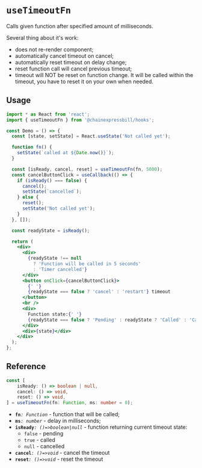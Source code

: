 # `useTimeoutFn`

Calls given function after specified amount of milliseconds.

Several thing about it's work:

- does not re-render component;
- automatically cancel timeout on cancel;
- automatically reset timeout on delay change;
- reset function call will cancel previous timeout;
- timeout will NOT be reset on function change. It will be called within the timeout, you have to reset it on your own when needed.

## Usage

```jsx
import * as React from 'react';
import { useTimeoutFn } from '@chainexpressbill/hooks';

const Demo = () => {
  const [state, setState] = React.useState('Not called yet');

  function fn() {
    setState(`called at ${Date.now()}`);
  }

  const [isReady, cancel, reset] = useTimeoutFn(fn, 5000);
  const cancelButtonClick = useCallback(() => {
    if (isReady() === false) {
      cancel();
      setState(`cancelled`);
    } else {
      reset();
      setState('Not called yet');
    }
  }, []);

  const readyState = isReady();

  return (
    <div>
      <div>
        {readyState !== null
          ? 'Function will be called in 5 seconds'
          : 'Timer cancelled'}
      </div>
      <button onClick={cancelButtonClick}>
        {' '}
        {readyState === false ? 'cancel' : 'restart'} timeout
      </button>
      <br />
      <div>
        Function state:{' '}
        {readyState === false ? 'Pending' : readyState ? 'Called' : 'Cancelled'}
      </div>
      <div>{state}</div>
    </div>
  );
};
```

## Reference

```ts
const [
    isReady: () => boolean | null,
    cancel: () => void,
    reset: () => void,
] = useTimeoutFn(fn: Function, ms: number = 0);
```

- **`fn`**_`: Function`_ - function that will be called;
- **`ms`**_`: number`_ - delay in milliseconds;
- **`isReady`**_`: ()=>boolean|null`_ - function returning current timeout state:
  - `false` - pending
  - `true` - called
  - `null` - cancelled
- **`cancel`**_`: ()=>void`_ - cancel the timeout
- **`reset`**_`: ()=>void`_ - reset the timeout
